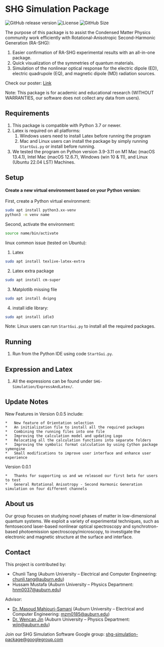 # SHG Simulation Package
![GitHub release version](https://img.shields.io/github/v/release/CharlieGPA40/SHG-Simulation-Package?color=%2350C878&include_prereleases)
![License](https://img.shields.io/github/license/CharlieGPA40/SHG-Simulation-Package)
![GitHub Size](https://img.shields.io/github/repo-size/CharlieGPA40/SHG-Simulation-Package)

The purpose of this package is to assist the Condensed Matter Physics community work efficiently with Rotational-Anisotropic Second-Harmonic Generation (RA-SHG):
1. Easier confirmation of RA-SHG experimental results with an all-in-one package.
2. Quick visualization of the symmetries of quantum materials.
3. Simulation of the nonlinear optical response for the electric dipole (ED), electric quadrupole (EQ), and magnetic dipole (MD) radiation sources.

Check our poster: [Link](https://jinlab.auburn.edu/research/software/)
	
Note: This package is for academic and educational research (WITHOUT WARRANTIES, our software does not collect any data from users).

## Requirements
1. This package is compatible with Python 3.7 or newer. 
2. Latex is required on all platforms:
   1. Windows users need to install Latex before running the program
   2. Mac and Linux users can install the package by simply running `StartGui.py` or install before running.
2. We tested the program on Python version 3.9-3.11 on M1 Mac (macOS 13.4.1), Intel Mac (macOS 12.6.7), Windows (win 10 & 11), and Linux (Ubuntu 22.04 LST) Machines.

## Setup
#### Create a new virtual environment based on your Python version:
First, create a Python virtual environment:
```bash
sudo apt install python3.xx-venv
python3 -m venv name
```
Second, activate the environment:
```bash
source name/bin/activate
```

linux common issue (tested on Ubuntu):
1. Latex
```bash
sudo apt install texlive-latex-extra
```
2. Latex extra package
```bash
sudo apt install cm-super
```
3. Matplotlib missing file
```bash
sudo apt install dvipng
```
4. install idle library:
```bash
sudo apt install idle3
```
Note: Linux users can run `StartGui.py` to install all the required packages.
## Running
1. Run from the Python IDE using code `StartGui.py`.

## Expression and Latex
1. All the expressions can be found under `SHG-Simulation/ExpressAndLatex/`.

## Update Notes
New Features in Version 0.0.5 include:

    *   New feature of Orientation selection
    *   An initialization file to install all the required packages 
    *   Combining the running files into one file
    *   Improving the calculation model and updating Logo
    *   Relocating all the calculation functions into separate folders
    *   Improving the symbolic format calculation by using Cython package symengine
    *   Small modifications to improve user interface and enhance user experience

Version 0.0.1

    *   Thanks for supporting us and we released our first beta for users to test
    *   General Rotational Anisotropy - Second Harmonic Generation simulation on four different channels

    
## About us
Our group focuses on studying novel phases of matter in low-dimensional quantum systems. We exploit a variety of experimental techniques, such as femtosecond laser-based nonlinear optical spectroscopy and synchrotron-based photoemission spectroscopy/microscopy, to investigate the electronic and magnetic structure at the surface and interface.

## Contact
This project is contributed by:
* Chunli Tang (Auburn University – Electrical and Computer Engineering: chunli.tang@auburn.edu)
* Hussam Mustafa (Auburn University – Physics Department: hnm0037@auburn.edu)

Advisor:
* [Dr. Masoud Mahjouri-Samani](http://wp.auburn.edu/Mahjouri/) (Auburn University – Electrical and Computer Engineering: mzm0185@auburn.edu)
* [Dr. Wencan Jin](http://wp.auburn.edu/JinLab/) (Auburn University – Physics Department: wjin@auburn.edu)

Join our SHG Simulation Software Google group: shg-simulation-package@googlegroup.com
